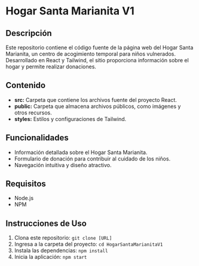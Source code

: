 # Hogar Santa Marianita V1

## Descripción

Este repositorio contiene el código fuente de la página web del Hogar Santa Marianita, un centro de acogimiento temporal para niños vulnerados. Desarrollado en React y Tailwind, el sitio proporciona información sobre el hogar y permite realizar donaciones.

## Contenido

- **src:** Carpeta que contiene los archivos fuente del proyecto React.
- **public:** Carpeta que almacena archivos públicos, como imágenes y otros recursos.
- **styles:** Estilos y configuraciones de Tailwind.

## Funcionalidades

- Información detallada sobre el Hogar Santa Marianita.
- Formulario de donación para contribuir al cuidado de los niños.
- Navegación intuitiva y diseño atractivo.

## Requisitos

- Node.js
- NPM

## Instrucciones de Uso

1. Clona este repositorio: `git clone [URL]`
2. Ingresa a la carpeta del proyecto: `cd HogarSantaMarianitaV1`
3. Instala las dependencias: `npm install`
4. Inicia la aplicación: `npm start`
